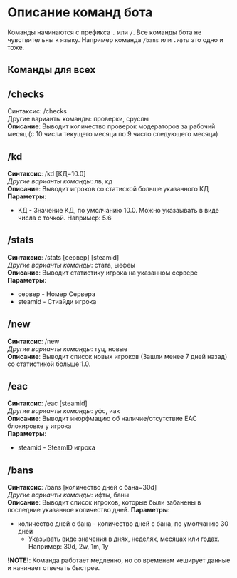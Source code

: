 # Описание команд бота

Команды начинаются с префикса `.` или `/`. Все команды бота не чувствительны к языку. Например команда `/bans` или `.ифты` это одно и тоже.

## Команды для всех

## /checks
Синтаксис: /checks  
Другие варианты команды: проверки, сруслы  
**Описание**: Выводит количество проверок модераторов за рабочий месяц (с 10 числа текущего месяца по 9 число следующего месяца)

## /kd
**Синтаксис**: /kd [КД=10.0]  
*Другие варианты команды*: лв, кд  
**Описание**: Выводит игроков со статиской больше указанного КД  
**Параметры**:
* КД - Значение КД, по умолчанию 10.0. Можно указаывать в виде числа с точкой. Например: 5.6

## /stats
**Синтаксис**: /stats [сервер] [steamid]  
*Другие варианты команды*: стата, ыефеы  
**Описание**: Выводит статистику игрока на указанном сервере  
**Параметры**:
* сервер - Номер Сервера
* steamid - Стиайди игрока

## /new
**Синтаксис**: /new  
*Другие варианты команды*: туц, новые  
**Описание**: Выводит список новых игроков (Зашли менее 7 дней назад) со статистикой больше 1.0. 

## /eac
**Синтаксис**: /eac [steamid]  
*Другие варианты команды*: уфс, иак  
**Описание**: Выводит инорфмацию об наличие/отсутствие EAC блокировке у игрока  
**Параметры**:
* steamid - SteamID игрока

## /bans
**Синтаксис**: /bans [количество дней с бана=30d]  
*Другие варианты команды*: ифты, баны  
**Описание**: Выводит список игроков, которые были забанены в последние указанное количество дней.
**Параметры**:
* количество дней с бана - количество дней с бана, по умолчанию 30 дней
  * Указывать виде значения в днях, неделях, месяцах или годах. Например: 30d, 2w, 1m, 1y

**!NOTE!**: Команда работает медленно, но со временем кеширует данные и начинает отвечать быстрее.




